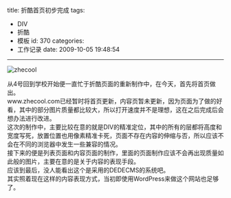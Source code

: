 title: 折酷首页初步完成
tags:
  - DIV
  - 折酷
  - 模板
id: 370
categories:
  - 工作记录
date: 2009-10-05 19:48:54
---

![zhecool](http://blog.liuyixi.com/wp-content/uploads/2009/10/zhecool.jpg "zhecool")
<div>从4号回到学校开始便一直忙于折酷页面的重新制作中，在今天，首先将首页做出。</div>
<div>www.zhecool.com已经暂时将首页更新，内容页暂未更新，因为页面为了做的好看，其中的部分图片质量都比较大，所以打开速度并不是理想，这在之后完成后会想办法进行改进。</div>
<div>这次的制作中，主要比较在意的就是DIV的精准定位，其中的所有的层都将高度和宽度写死，放置位置也用像素精准卡死，页面不存在内容的伸缩与否，所以应该不会在不同的浏览器中发生一些兼容的情况。</div>
<div>接下来的便是列表页面和内容页面的制作，里面的页面制作应该不会再出现质量如此般的图片，主要在意的是关于内容的表现手段。</div>
<div>应该到最后，没人能看出这个是采用的DEDECMS的系统吧。</div>
<div>其实照着现在这样的内容表现方式，当初即使用WordPress来做这个网站也足够了。</div>